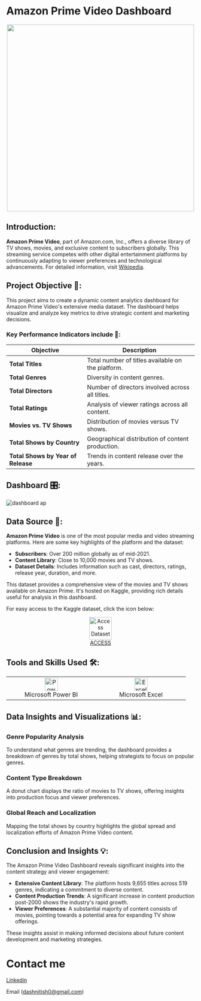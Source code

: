 # Amazon Prime Video Dashboard

<div align="center">
    <img src="https://upload.wikimedia.org/wikipedia/commons/1/11/Amazon_Prime_Video_logo.svg" width="500px">
</div>

## Introduction:
**Amazon Prime Video**, part of Amazon.com, Inc., offers a diverse library of TV shows, movies, and exclusive content to subscribers globally. This streaming service competes with other digital entertainment platforms by continuously adapting to viewer preferences and technological advancements. For detailed information, visit [Wikipedia](https://en.wikipedia.org/wiki/Amazon_Prime_Video).

## Project Objective 🎯:
This project aims to create a dynamic content analytics dashboard for Amazon Prime Video's extensive media dataset. The dashboard helps visualize and analyze key metrics to drive strategic content and marketing decisions.

### Key Performance Indicators include 🔑:
| Objective                          | Description                                                   |
|------------------------------------|---------------------------------------------------------------|
| **Total Titles**                   | Total number of titles available on the platform.             |
| **Total Genres**                   | Diversity in content genres.                                  |
| **Total Directors**                | Number of directors involved across all titles.               |
| **Total Ratings**                  | Analysis of viewer ratings across all content.                |
| **Movies vs. TV Shows**            | Distribution of movies versus TV shows.                       |
| **Total Shows by Country**         | Geographical distribution of content production.              |
| **Total Shows by Year of Release** | Trends in content release over the years.                     |

## Dashboard 🎛:

![dashboard ap](https://github.com/user-attachments/assets/01088cad-f552-446f-85f9-d7e7e117b108)




## Data Source 📁:

**Amazon Prime Video** is one of the most popular media and video streaming platforms. Here are some key highlights of the platform and the dataset:

- **Subscribers**: Over 200 million globally as of mid-2021.
- **Content Library**: Close to 10,000 movies and TV shows.
- **Dataset Details**: Includes information such as cast, directors, ratings, release year, duration, and more.

This dataset provides a comprehensive view of the movies and TV shows available on Amazon Prime. It's hosted on Kaggle, providing rich details useful for analysis in this dashboard. 

For easy access to the Kaggle dataset, click the icon below:

<p align="center">
    <a href="https://www.kaggle.com/datasets/shivamb/amazon-prime-movies-and-tv-shows/discussion">
        <img src="https://www.svgrepo.com/show/508294/file.svg" width="60px" alt="Access Dataset"><br>
        ACCESS
    </a>
</p>

## Tools and Skills Used 🛠️:

<table>
    <tr>
        <td align="center" width="33%"><img alt="Power BI" width="35px" src="https://upload.wikimedia.org/wikipedia/commons/c/cf/New_Power_BI_Logo.svg"/><br>Microsoft Power BI</td>
        <td align="center" width="33%"><img alt="Excel" width="35px" src="https://cdn.worldvectorlogo.com/logos/excel-4.svg"/><br>Microsoft Excel</td>
    </tr>
</table>

## Data Insights and Visualizations 📊:

### Genre Popularity Analysis
To understand what genres are trending, the dashboard provides a breakdown of genres by total shows, helping strategists to focus on popular genres.

### Content Type Breakdown
A donut chart displays the ratio of movies to TV shows, offering insights into production focus and viewer preferences.

### Global Reach and Localization
Mapping the total shows by country highlights the global spread and localization efforts of Amazon Prime Video content.

## Conclusion and Insights 💡:

The Amazon Prime Video Dashboard reveals significant insights into the content strategy and viewer engagement:
- **Extensive Content Library**: The platform hosts 9,655 titles across 519 genres, indicating a commitment to diverse content.
- **Content Production Trends**: A significant increase in content production post-2000 shows the industry's rapid growth.
- **Viewer Preferences**: A substantial majority of content consists of movies, pointing towards a potential area for expanding TV show offerings.

These insights assist in making informed decisions about future content development and marketing strategies.

# Contact me

[Linkedin](https://www.linkedin.com/in/nitish-kr-dash/)

Email (dashnitish0@gmail.com)
